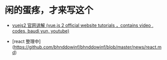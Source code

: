 # 闲的蛋疼，才来写这个

- [vuejs2 官网讲解 (vue.js 2 official website tutorials ，contains video , codes, baudi yun, youtube)](https://github.com/bhnddowinf/vuejs2-learn)

- [react 整理中] (https://github.com/bhnddowinf/bhnddowinf/blob/master/news/react.md)

